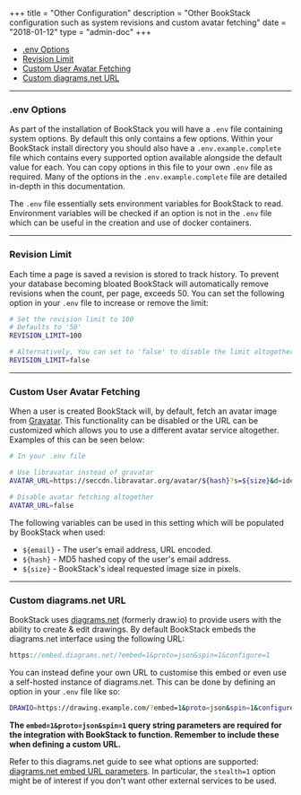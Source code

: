 +++
title = "Other Configuration"
description = "Other BookStack configuration such as system revisions and custom avatar fetching"
date = "2018-01-12"
type = "admin-doc"
+++


* [.env Options](#env-options)
* [Revision Limit](#revision-limit)
* [Custom User Avatar Fetching](#custom-user-avatar-fetching)
* [Custom diagrams.net URL](#custom-diagramsnet-url)

---

### .env Options

As part of the installation of BookStack you will have a `.env` file containing system options. By default this only contains a few options.
Within your BookStack install directory you should also have a `.env.example.complete` file which contains every supported option available alongside the default value for each.
You can copy options in this file to your own `.env` file as required. Many of the options in the `.env.example.complete` file are detailed in-depth in this documentation.

The `.env` file essentially sets environment variables for BookStack to read. Environment variables will be checked if an option is not in the `.env` file which can be useful
in the creation and use of docker containers.

---

### Revision Limit

Each time a page is saved a revision is stored to track history. To prevent your database becoming bloated BookStack will automatically remove revisions when the count, per page, exceeds 50. You can set the following option in your `.env` file to increase or remove the limit:

```bash
# Set the revision limit to 100
# Defaults to '50'
REVISION_LIMIT=100

# Alternatively, You can set to 'false' to disable the limit altogether.
REVISION_LIMIT=false
```

---

### Custom User Avatar Fetching

When a user is created BookStack will, by default, fetch an avatar image from [Gravatar](https://en.gravatar.com/). This functionality can be disabled or the URL can be customized 
which allows you to use a different avatar service altogether. Examples of this can be seen below:

```bash
# In your .env file

# Use libravatar instead of gravatar
AVATAR_URL=https://seccdn.libravatar.org/avatar/${hash}?s=${size}&d=identicon

# Disable avatar fetching altogether
AVATAR_URL=false
```

The following variables can be used in this setting which will be populated by BookStack when used:

* `${email}` - The user's email address, URL encoded.
* `${hash}` - MD5 hashed copy of the user's email address.
* `${size}` - BookStack's ideal requested image size in pixels.

---

### Custom diagrams.net URL

BookStack uses [diagrams.net](https://www.diagrams.net/) (formerly draw.io) to provide users with the ability to create & edit drawings.
By default BookStack embeds the diagrams.net interface using the following URL:

```php
https://embed.diagrams.net/?embed=1&proto=json&spin=1&configure=1
```

You can instead define your own URL to customise this embed or even use a self-hosted
instance of diagrams.net. This can be done by defining an option in your `.env` file like so:

```bash
DRAWIO=https://drawing.example.com/?embed=1&proto=json&spin=1&configure=1
```

**The `embed=1&proto=json&spin=1` query string parameters are required for the integration with BookStack to function. Remember to include these when defining a custom URL.**

Refer to this diagrams.net guide to see what options are supported: [diagrams.net embed URL parameters](https://www.diagrams.net/doc/faq/supported-url-parameters). In particular, the `stealth=1` option might be of interest if you 
don't want other external services to be used. 
